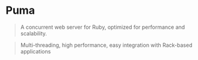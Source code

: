 # Puma

> A concurrent web server for Ruby, optimized for performance and scalability.
> 

> Multi-threading, high performance, easy integration with Rack-based applications
>